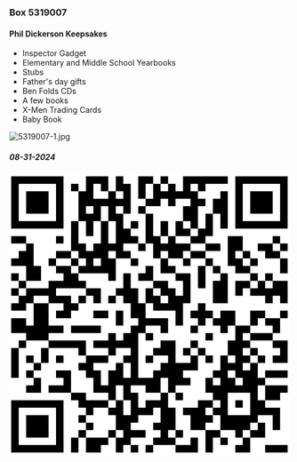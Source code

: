 ### Box 5319007
#### Phil Dickerson Keepsakes
- Inspector Gadget
- Elementary and Middle School Yearbooks
- Stubs
- Father's day gifts
- Ben Folds CDs
- A few books
- X-Men Trading Cards
- Baby Book

![5319007-1.jpg](Photos/5319007-1.jpg)
##### 08-31-2024

![5319007.svg](Labels/5319007.svg)
